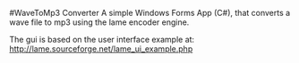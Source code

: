 #WaveToMp3 Converter
A simple Windows Forms App (C#), that converts a wave file to mp3 using the lame encoder engine.

The gui is based on the user interface example at: http://lame.sourceforge.net/lame_ui_example.php

